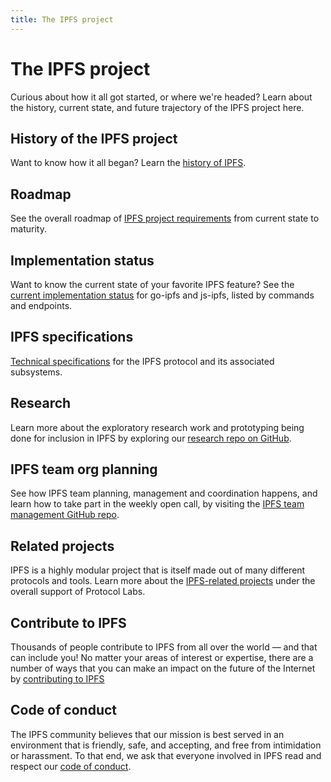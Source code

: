 ```yaml
---
title: The IPFS project
---
```


# The IPFS project

Curious about how it all got started, or where we're headed? Learn about the history, current state, and future trajectory of the IPFS project here.

## History of the IPFS project

Want to know how it all began? Learn the [history of IPFS](/project/history/).

## Roadmap

See the overall roadmap of [IPFS project requirements](https://github.com/ipfs/ipfs/blob/master/REQUIREMENTS.md) from current state to maturity.

## Implementation status

Want to know the current state of your favorite IPFS feature? See the [current implementation status](https://github.com/ipfs/ipfs/blob/master/IMPLEMENTATION_STATUS.md) for go-ipfs and js-ipfs, listed by commands and endpoints.

## IPFS specifications

[Technical specifications](https://github.com/ipfs/specs) for the IPFS protocol and its associated subsystems.

## Research

Learn more about the exploratory research work and prototyping being done for inclusion in IPFS by exploring our [research repo on GitHub](https://github.com/ipfs/research).

## IPFS team org planning

See how IPFS team planning, management and coordination happens, and learn how to take part in the weekly open call, by visiting the [IPFS team management GitHub repo](https://github.com/ipfs/team-mgmt).

## Related projects

IPFS is a highly modular project that is itself made out of many different protocols and tools. Learn more about the [IPFS-related projects](/project/related-projects/) under the overall support of Protocol Labs.

## Contribute to IPFS

Thousands of people contribute to IPFS from all over the world — and that can include you! No matter your areas of interest or expertise, there are a number of ways that you can make an impact on the future of the Internet by [contributing to IPFS](/project/contribute/)

## Code of conduct

The IPFS community believes that our mission is best served in an environment that is friendly, safe, and accepting, and free from intimidation or harassment. To that end, we ask that everyone involved in IPFS read and respect our [code of conduct](https://github.com/ipfs/community/blob/master/code-of-conduct.md).
